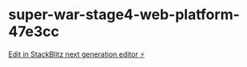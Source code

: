 # super-war-stage4-web-platform-47e3cc

[Edit in StackBlitz next generation editor ⚡️](https://stackblitz.com/~/github.com/geethakasani/super-war-stage4-web-platform-47e3cc)